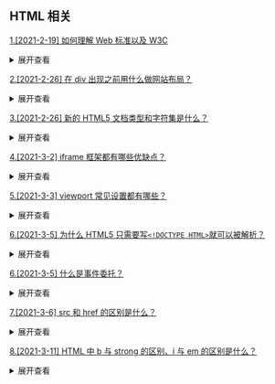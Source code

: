 ## HTML 相关

[1.[2021-2-19] 如何理解 Web 标准以及 W3C](https://github.com/HJY-xh/plantTrees/issues/1)

<details>
<summary>展开查看</summary>
<pre>
标签要闭合，英文小写，且不要嵌套混乱，用标签语义化来提高搜索的概率。使用外链式的CSS和JS脚本，使结构、样式、行为分离，内容能被更广泛的设备所访问，代码精简，开发组件化，代码易维护、可复用，改版、升级方便。
</pre>
</details>

[2.[2021-2-26] 在 div 出现之前用什么做网站布局？](https://github.com/HJY-xh/plantTrees/issues/13)

<details>
<summary>展开查看</summary>
<pre>
div出现之前使用table布局。因为table布局嵌套很多，网站加载慢，布局层级不清晰。
</pre>
</details>

[3.[2021-2-26] 新的 HTML5 文档类型和字符集是什么？](https://github.com/HJY-xh/plantTrees/issues/14)

<details>
<summary>展开查看</summary>
<pre>
文档类型是`<!doctype html>`
字符集是`<meta charset="utf-8">`
</pre>
</details>

[4.[2021-3-2] iframe 框架都有哪些优缺点？](https://github.com/HJY-xh/plantTrees/issues/21)

<details>
<summary>展开查看</summary>
<pre>

**优点**

-   重载页面时不需要重载整个页面，只需要重载页面中的一个框架页
-   技术易于掌握，使用方便，可主要应用于不需搜索引擎来搜索的页面
-   方便制作导航栏

**缺点**

-   会产生很多页面，不容易管理
-   不容易打印
-   对浏览器搜索引擎不友好
-   多框架的页面会增加服务器的 http 请求
</pre>
</details>

[5.[2021-3-3] viewport 常见设置都有哪些？](https://github.com/HJY-xh/plantTrees/issues/25)

<details>
<summary>展开查看</summary>
<pre>

`viewport` 就是视区窗口，也就是浏览器中显示网页的部分。PC 端上基本等于设备显示区域，但在移动端上 `viewport` 会超出设备的显示区域（即会有横向滚动条出现）。设备默认的 `viewport` 在 980 - 1024 之间。

为了让移动端可以很好地显示页面，因此需要对`viewport`进行设置。相关的设置值如下：

| 设置          | 解释                                                               |
| ------------- | ------------------------------------------------------------------ |
| width         | 设置 layout viewport 的宽度，为一个正整数                          |
| initial-scale | 设置页面的初始缩放值，为一个数字，可以带小数                       |
| minimum-scale | 允许用户的最小缩放值，为一个数字，可以带小数                       |
| maximum-scale | 允许用户的最大缩放值，为一个数字，可以带小数                       |
| height        | 设置 layout viewport 的高度，这个属性并不重要，很少使用            |
| user-scalable | 是否允许用户进行缩放，值为"no"或"yes", no 代表不允许，yes 代表允许 |

`viewport` 是在 `meta` 标签内进行控制。

```html
// width=device-width, initial-scale=1.0 是为了兼容不同浏览器 <meta name="viewport"
content="width=device-width, initial-scale=1.0, maximum-scale=1.0, user-scalable="no" />
```

</pre>
</details>

[6.[2021-3-5] 为什么 HTML5 只需要写`<!DOCTYPE HTML>`就可以被解析？](https://github.com/HJY-xh/plantTrees/issues/29)

<details>
<summary>展开查看</summary>
<pre>

因为 HTML5 与 HTML4 基于的基准不同。HTML4 基于**SGML**，除了`DOCTYPE`外还需要引入`DTD`来告诉浏览器用什么标准进行渲染。`DTD`还分为标准模式、严格模式。如果什么都不写，完全让浏览器自我发挥，会变成怪异模式。

HTML5 不基于**SGML**，因此后面就不用跟`DTD`，但是需要`DOCTYPE`来规范浏览器的渲染行为。

注：**SGML**是通用标记语言的集合。其中有 HTML、XML，因此需要用`DTD`来指定使用哪种规范。

</pre>
</details>

[6.[2021-3-5] 什么是事件委托？](https://github.com/HJY-xh/plantTrees/issues/31)

<details>
<summary>展开查看</summary>
<pre>

概念：事件委托指的是，不在事件的发生地（直接 dom）上设置监听函数，而是在其父元素上设置监听函数，通过事件冒泡，父元素可以监听到子元素上事件的触发，通过判断事件发生元素 DOM 的类型，来做出不同的响应。

例子：最经典的就是 ul 和 li 标签的事件监听，比如我们在添加事件时候，采用事件委托机制，不会在 li 标签上直接添加，而是在 ul 父元素上添加。

优点：

-   比较合适动态元素的绑定，新添加的子元素也会有监听函数，也可以有事件触发机制
-   提高 JavaScript 性能。事件委托可以显著的提高事件的处理速度，减少内存的占用

</pre>
</details>

[7.[2021-3-6] src 和 href 的区别是什么？](https://github.com/HJY-xh/plantTrees/issues/33)

<details>
<summary>展开查看</summary>
<pre>

-   href 是超文本引用，它是指向资源的位置，建立与目标文件的联系
-   src 目的是把资源下载到页面中
-   浏览器解析 href 不会阻塞对文档的处理（这就是官方建议使用 link 引入而不是 @ import 的原因），src 会阻塞对文档的处理。

</pre>
</details>

[8.[2021-3-11] HTML 中 b 与 strong 的区别、i 与 em 的区别是什么？](https://github.com/HJY-xh/plantTrees/issues/47)

<details>
<summary>展开查看</summary>
<pre>

**_b 与 strong 的区别_**

-   定义

1. b(bold)是实体标签，用来给文字加粗
2. strong 是逻辑标签，作用是加强字符语气

-   区别

1. b 标签只是加粗的样式，没有实际含义，常用来表达无强调或着中意味的粗体文字
2. strong 表示标签内字符重要，用以强调，其默认格式是加粗，但是可以通过 css 添加样式，使用别的样式强调

_为了符合 css3 的规范语义化，b 应尽量少用而改用 strong_

**_i 与 em 的区别_**

-   定义

1. i(italic)是实体标签，用来使字符倾斜
2. em(emphasis)是逻辑标签，作用是强调文本内容

-   区别

1. i 标签只是斜体的样式，没有实际含义，常用来表达无强调或着重意味的斜体，比如生物学名、术语、外来语；
2. em 表示标签内字符重要，用以强调，其默认格式是斜体，但是可以通过 CSS 添加样式。

_为了符合 CSS3 的规范，i 应尽量少用而改用 em_

</pre>
</details>
